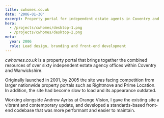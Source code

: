 ```yaml
---
title: cwhomes.co.uk
date: '2006-01-30'
excerpt: Property portal for independent estate agents in Coventry and Warwickshire.
hero:
  - /projects/cwhomes/desktop-1.png
  - /projects/cwhomes/desktop-2.png
meta:
  year: 2006
  role: Lead design, branding and front-end development
---
```

_cwhomes.co.uk_ is a property portal that brings together the combined resources of over sixty independent estate agency offices within Coventry and Warwickshire.

Originally launched in 2001, by 2005 the site was facing competition from larger nationwide property portals such as Rightmove and Prime Location. In addition, the site had become slow to load and its appearance outdated.

Working alongside Andrew Ayriss at Orange Vision, I gave the existing site a vibrant and contemporary update, and developed a standards-based front-end codebase that was more performant and easier to maintain.
